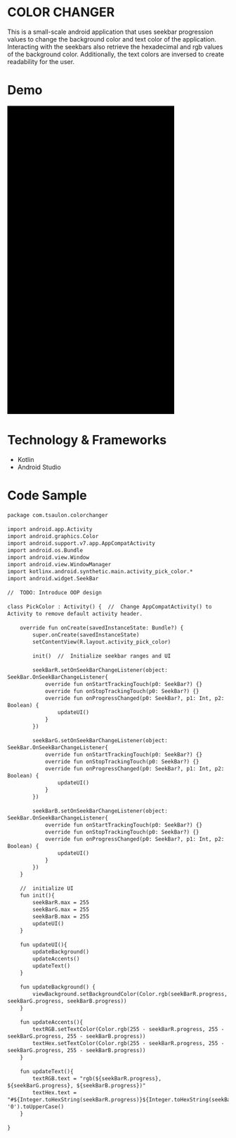 COLOR CHANGER
=============

This is a small-scale android application that uses seekbar progression values to change the background color and text color of the application. Interacting with the seekbars also retrieve the hexadecimal and rgb values of the background color. Additionally, the text colors are inversed to create readability for the user.

Demo
====

<img src="github/colorchanger.gif" width="380" height="700">

Technology & Frameworks
=======================
* Kotlin
* Android Studio

Code Sample
===========

```
package com.tsaulon.colorchanger

import android.app.Activity
import android.graphics.Color
import android.support.v7.app.AppCompatActivity
import android.os.Bundle
import android.view.Window
import android.view.WindowManager
import kotlinx.android.synthetic.main.activity_pick_color.*
import android.widget.SeekBar

//  TODO: Introduce OOP design

class PickColor : Activity() {  //  Change AppCompatActivity() to Activity to remove default activity header.

    override fun onCreate(savedInstanceState: Bundle?) {
        super.onCreate(savedInstanceState)
        setContentView(R.layout.activity_pick_color)

        init()  //  Initialize seekbar ranges and UI

        seekBarR.setOnSeekBarChangeListener(object: SeekBar.OnSeekBarChangeListener{
            override fun onStartTrackingTouch(p0: SeekBar?) {}
            override fun onStopTrackingTouch(p0: SeekBar?) {}
            override fun onProgressChanged(p0: SeekBar?, p1: Int, p2: Boolean) {
                updateUI()
            }
        })

        seekBarG.setOnSeekBarChangeListener(object: SeekBar.OnSeekBarChangeListener{
            override fun onStartTrackingTouch(p0: SeekBar?) {}
            override fun onStopTrackingTouch(p0: SeekBar?) {}
            override fun onProgressChanged(p0: SeekBar?, p1: Int, p2: Boolean) {
                updateUI()
            }
        })

        seekBarB.setOnSeekBarChangeListener(object: SeekBar.OnSeekBarChangeListener{
            override fun onStartTrackingTouch(p0: SeekBar?) {}
            override fun onStopTrackingTouch(p0: SeekBar?) {}
            override fun onProgressChanged(p0: SeekBar?, p1: Int, p2: Boolean) {
                updateUI()
            }
        })
    }

    //  initialize UI
    fun init(){
        seekBarR.max = 255
        seekBarG.max = 255
        seekBarB.max = 255
        updateUI()
    }

    fun updateUI(){
        updateBackground()
        updateAccents()
        updateText()
    }

    fun updateBackground() {
        viewBackground.setBackgroundColor(Color.rgb(seekBarR.progress, seekBarG.progress, seekBarB.progress))
    }

    fun updateAccents(){
        textRGB.setTextColor(Color.rgb(255 - seekBarR.progress, 255 - seekBarG.progress, 255 - seekBarB.progress))
        textHex.setTextColor(Color.rgb(255 - seekBarR.progress, 255 - seekBarG.progress, 255 - seekBarB.progress))
    }

    fun updateText(){
        textRGB.text = "rgb(${seekBarR.progress}, ${seekBarG.progress}, ${seekBarB.progress})"
        textHex.text = "#${Integer.toHexString(seekBarR.progress)}${Integer.toHexString(seekBarG.progress)}${Integer.toHexString(seekBarB.progress)}".padEnd(7, '0').toUpperCase()
    }

}
```